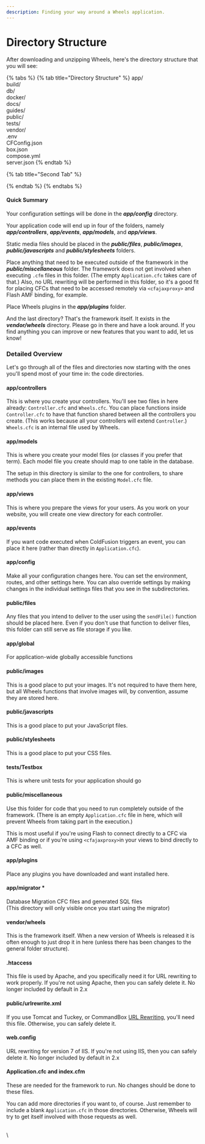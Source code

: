 ```yaml
---
description: Finding your way around a Wheels application.
---
```


# Directory Structure

After downloading and unzipping Wheels, here's the directory structure that you will see:

{% tabs %}
{% tab title="Directory Structure" %}
app/\
build/ \
db/ \
docker/ \
docs/ \
guides/ \
public/ \
tests/ \
vendor/ \
.env \
CFConfig.json \
box.json \
compose.yml \
server.json
{% endtab %}

{% tab title="Second Tab" %}

{% endtab %}
{% endtabs %}

#### Quick Summary

Your configuration settings will be done in the _**app/config**_ directory.

Your application code will end up in four of the folders, namely _**app/controllers**_, _**app/events**_, _**app/models**_, and _**app/views**_.

Static media files should be placed in the _**public/files**_, _**public/images**_, _**public/javascripts**_ and _**public/stylesheets**_ folders.

Place anything that need to be executed outside of the framework in the _**public/miscellaneous**_ folder. The framework does not get involved when executing `.cfm` files in this folder. (The empty `Application.cfc` takes care of that.) Also, no URL rewriting will be performed in this folder, so it's a good fit for placing CFCs that need to be accessed remotely via `<cfajaxproxy>` and Flash AMF binding, for example.

Place Wheels plugins in the _**app/plugins**_ folder.

And the last directory? That's the framework itself. It exists in the _**vendor/wheels**_ directory. Please go in there and have a look around. If you find anything you can improve or new features that you want to add, let us know!

### Detailed Overview

Let's go through all of the files and directories now starting with the ones you'll spend most of your time in: the code directories.

#### app/controllers

This is where you create your controllers. You'll see two files in here already: `Controller.cfc` and `Wheels.cfc`. You can place functions inside `Controller.cfc` to have that function shared between all the controllers you create. (This works because all your controllers will extend `Controller`.) `Wheels.cfc` is an internal file used by Wheels.

#### app/models

This is where you create your model files (or classes if you prefer that term). Each model file you create should map to one table in the database.

The setup in this directory is similar to the one for controllers, to share methods you can place them in the existing `Model.cfc` file.

#### app/views

This is where you prepare the views for your users. As you work on your website, you will create one view directory for each controller.

#### app/events

If you want code executed when ColdFusion triggers an event, you can place it here (rather than directly in `Application.cfc`).

#### app/config

Make all your configuration changes here. You can set the environment, routes, and other settings here. You can also override settings by making changes in the individual settings files that you see in the subdirectories.

#### public/files

Any files that you intend to deliver to the user using the `sendFile()` function should be placed here. Even if you don't use that function to deliver files, this folder can still serve as file storage if you like.

#### app/global

For application-wide globally accessible functions

#### public/images

This is a good place to put your images. It's not required to have them here, but all Wheels functions that involve images will, by convention, assume they are stored here.

#### public/javascripts

This is a good place to put your JavaScript files.

#### public/stylesheets

This is a good place to put your CSS files.

#### tests/Testbox

This is where unit tests for your application should go

#### public/miscellaneous

Use this folder for code that you need to run completely outside of the framework. (There is an empty `Application.cfc` file in here, which will prevent Wheels from taking part in the execution.)

This is most useful if you're using Flash to connect directly to a CFC via AMF binding or if you're using `<cfajaxproxy>`in your views to bind directly to a CFC as well.

#### app/plugins

Place any plugins you have downloaded and want installed here.

#### app/migrator \*

Database Migration CFC files and generated SQL files\
(This directory will only visible once you start using the migrator)

#### vendor/wheels

This is the framework itself. When a new version of Wheels is released it is often enough to just drop it in here (unless there has been changes to the general folder structure).

#### .htaccess

This file is used by Apache, and you specifically need it for URL rewriting to work properly. If you're not using Apache, then you can safely delete it. No longer included by default in 2.x

#### public/urlrewrite.xml

If you use Tomcat and Tuckey, or CommandBox [URL Rewriting](https://guides.cfwheels.org/2.5.0/v/3.0.0-snapshot/handling-requests-with-controllers/url-rewriting), you'll need this file. Otherwise, you can safely delete it.

#### web.config

URL rewriting for version 7 of IIS. If you're not using IIS, then you can safely delete it. No longer included by default in 2.x

#### Application.cfc and index.cfm

These are needed for the framework to run. No changes should be done to these files.

You can add more directories if you want to, of course. Just remember to include a blank `Application.cfc` in those directories. Otherwise, Wheels will try to get itself involved with those requests as well.

\
\
